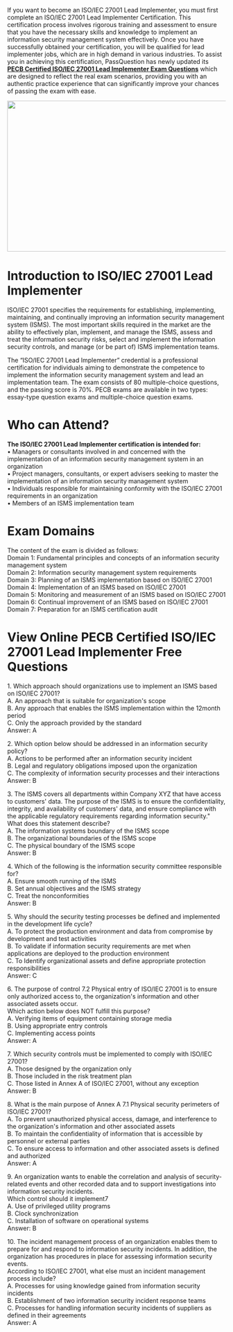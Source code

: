 <p>If you want to become an ISO/IEC 27001 Lead Implementer, you must first complete an ISO/IEC 27001 Lead Implementer Certification. This certification process involves rigorous training and assessment to ensure that you have the necessary skills and knowledge to implement an information security management system effectively. Once you have successfully obtained your certification, you will be qualified for lead implementer jobs, which are in high demand in various industries. To assist you in achieving this certification, PassQuestion has newly updated its <strong><a href="https://www.passquestion.com/iso-iec-27001-lead-implementer.html">PECB Certified ISO/IEC 27001 Lead Implementer Exam Questions</a></strong> which are designed to reflect the real exam scenarios, providing you with an authentic practice experience that can significantly improve your chances of passing the exam with ease.</p>

<p><img alt="" src="https://www.passquestion.com/uploads/pqcom/images/20240715/8ba3efda45b259b982fe087bb12270a0.png" style="height:348px; width:618px" /></p>

<h1>Introduction to ISO/IEC 27001 Lead Implementer</h1>

<p>ISO/IEC 27001 specifies the requirements for establishing, implementing, maintaining, and continually improving an information security management system (ISMS). The most important skills required in the market are the ability to effectively plan, implement, and manage the ISMS, assess and treat the information security risks, select and implement the information security controls, and manage (or be part of) ISMS implementation teams.</p>

<p>The &ldquo;ISO/IEC 27001 Lead Implementer&rdquo; credential is a professional certification for individuals aiming to demonstrate the competence to implement the information security management system and lead an implementation team. The exam consists of 80 multiple-choice questions, and the passing score is 70%. PECB exams are available in two types: essay-type question exams and multiple-choice question exams.</p>

<h1>Who can Attend?</h1>

<p><strong>The ISO/IEC 27001 Lead Implementer certification is intended for:</strong><br />
&bull; Managers or consultants involved in and concerned with the implementation of an information security management system in an organization<br />
&bull; Project managers, consultants, or expert advisers seeking to master the implementation of an information security management system<br />
&bull; Individuals responsible for maintaining conformity with the ISO/IEC 27001 requirements in an organization<br />
&bull; Members of an ISMS implementation team</p>

<h1>Exam Domains</h1>

<p>The content of the exam is divided as follows:<br />
Domain 1: Fundamental principles and concepts of an information security management system &nbsp;<br />
Domain 2: Information security management system requirements&nbsp;<br />
Domain 3: Planning of an ISMS implementation based on ISO/IEC 27001&nbsp;<br />
Domain 4: Implementation of an ISMS based on ISO/IEC 27001<br />
Domain 5: Monitoring and measurement of an ISMS based on ISO/IEC 27001<br />
Domain 6: Continual improvement of an ISMS based on ISO/IEC 27001&nbsp;<br />
Domain 7: Preparation for an ISMS certification audit</p>

<h1>View Online PECB Certified ISO/IEC 27001 Lead Implementer Free Questions</h1>

<p>1. Which approach should organizations use to implement an ISMS based on ISO/IEC 27001?<br />
A. An approach that is suitable for organization&#39;s scope<br />
B. Any approach that enables the ISMS implementation within the 12month period<br />
C. Only the approach provided by the standard<br />
Answer: A</p>

<p>2. Which option below should be addressed in an information security policy?<br />
A. Actions to be performed after an information security incident<br />
B. Legal and regulatory obligations imposed upon the organization<br />
C. The complexity of information security processes and their interactions<br />
Answer: B</p>

<p>3. The ISMS covers all departments within Company XYZ that have access to customers&#39; data. The purpose of the ISMS is to ensure the confidentiality, integrity, and availability of customers&#39; data, and ensure compliance with the applicable regulatory requirements regarding information security.&quot;<br />
What does this statement describe?<br />
A. The information systems boundary of the ISMS scope<br />
B. The organizational boundaries of the ISMS scope<br />
C. The physical boundary of the ISMS scope<br />
Answer: B</p>

<p>4. Which of the following is the information security committee responsible for?<br />
A. Ensure smooth running of the ISMS<br />
B. Set annual objectives and the ISMS strategy<br />
C. Treat the nonconformities<br />
Answer: B</p>

<p>5. Why should the security testing processes be defined and implemented in the development life cycle?<br />
A. To protect the production environment and data from compromise by development and test activities<br />
B. To validate if information security requirements are met when applications are deployed to the production environment<br />
C. To Identify organizational assets and define appropriate protection responsibilities<br />
Answer: C</p>

<p>6. The purpose of control 7.2 Physical entry of ISO/IEC 27001 is to ensure only authorized access to, the organization&#39;s information and other associated assets occur.<br />
Which action below does NOT fulfill this purpose?<br />
A. Verifying items of equipment containing storage media<br />
B. Using appropriate entry controls<br />
C. Implementing access points<br />
Answer: A</p>

<p>7. Which security controls must be implemented to comply with ISO/IEC 27001?<br />
A. Those designed by the organization only<br />
B. Those included in the risk treatment plan<br />
C. Those listed in Annex A of ISO/IEC 27001, without any exception<br />
Answer: B</p>

<p>8. What is the main purpose of Annex A 7.1 Physical security perimeters of ISO/IEC 27001?<br />
A. To prevent unauthorized physical access, damage, and interference to the organization&#39;s information and other associated assets<br />
B. To maintain the confidentiality of information that is accessible by personnel or external parties<br />
C. To ensure access to information and other associated assets is defined and authorized<br />
Answer: A</p>

<p>9. An organization wants to enable the correlation and analysis of security-related events and other recorded data and to support investigations into information security incidents.<br />
Which control should it implement7<br />
A. Use of privileged utility programs<br />
B. Clock synchronization<br />
C. Installation of software on operational systems<br />
Answer: B</p>

<p>10. The incident management process of an organization enables them to prepare for and respond to information security incidents. In addition, the organization has procedures in place for assessing information security events.<br />
According to ISO/IEC 27001, what else must an incident management process include?<br />
A. Processes for using knowledge gained from information security incidents<br />
B. Establishment of two information security incident response teams<br />
C. Processes for handling information security incidents of suppliers as defined in their agreements<br />
Answer: A</p>

